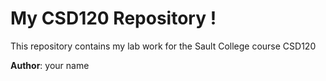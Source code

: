 # My CSD120 Repository !

This repository contains my lab work for the Sault College course CSD120 

**Author**: your name

